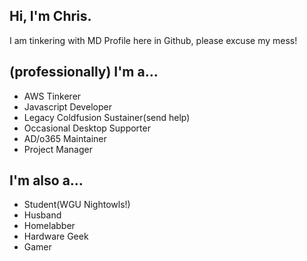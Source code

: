 ## Hi, I'm Chris.
I am tinkering with MD Profile here in Github, please excuse my mess!

## (professionally) I'm a...
- AWS Tinkerer
- Javascript Developer
- Legacy Coldfusion Sustainer(send help)
- Occasional Desktop Supporter
- AD/o365 Maintainer
- Project Manager

## I'm also a...
- Student(WGU Nightowls!)
- Husband
- Homelabber
- Hardware Geek
- Gamer

